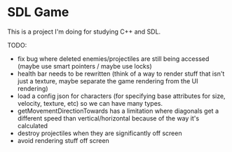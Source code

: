# SDL Game

This is a project I'm doing for studying C++ and SDL.

TODO:
- fix bug where deleted enemies/projectiles are still being accessed (maybe use smart pointers / maybe use locks)
- health bar needs to be rewritten (think of a way to render stuff that isn't just a texture, maybe separate the game rendering from the UI rendering)
- load a config json for characters (for specifying base attributes for size, velocity, texture, etc) so we can have many types.
- getMovementDirectionTowards has a limitation where diagonals get a different speed than vertical/horizontal because of the way it's calculated
- destroy projectiles when they are significantly off screen
- avoid rendering stuff off screen
